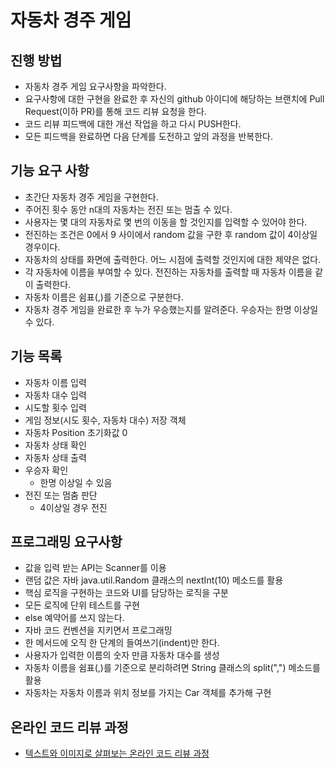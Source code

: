 # 자동차 경주 게임
## 진행 방법
* 자동차 경주 게임 요구사항을 파악한다.
* 요구사항에 대한 구현을 완료한 후 자신의 github 아이디에 해당하는 브랜치에 Pull Request(이하 PR)를 통해 코드 리뷰 요청을 한다.
* 코드 리뷰 피드백에 대한 개선 작업을 하고 다시 PUSH한다.
* 모든 피드백을 완료하면 다음 단계를 도전하고 앞의 과정을 반복한다.

## 기능 요구 사항
* 초간단 자동차 경주 게임을 구현한다.
* 주어진 횟수 동안 n대의 자동차는 전진 또는 멈출 수 있다.
* 사용자는 몇 대의 자동차로 몇 번의 이동을 할 것인지를 입력할 수 있어야 한다.
* 전진하는 조건은 0에서 9 사이에서 random 값을 구한 후 random 값이 4이상일 경우이다.
* 자동차의 상태를 화면에 출력한다. 어느 시점에 출력할 것인지에 대한 제약은 없다.
* 각 자동차에 이름을 부여할 수 있다. 전진하는 자동차를 출력할 때 자동차 이름을 같이 출력한다.
* 자동차 이름은 쉼표(,)를 기준으로 구분한다.
* 자동차 경주 게임을 완료한 후 누가 우승했는지를 알려준다. 우승자는 한명 이상일 수 있다.

## 기능 목록
* 자동차 이름 입력
* 자동차 대수 입력
* 시도할 횟수 입력
* 게임 정보(시도 횟수, 자동차 대수) 저장 객체
* 자동차 Position 초기화값 0
* 자동차 상태 확인
* 자동차 상태 출력
* 우승자 확인
    * 한명 이상일 수 있음
* 전진 또는 멈춤 판단  
    * 4이상일 경우 전진 

## 프로그래밍 요구사항
* 값을 입력 받는 API는 Scanner를 이용
* 랜덤 값은 자바 java.util.Random 클래스의 nextInt(10) 메소드를 활용
* 핵심 로직을 구현하는 코드와 UI를 담당하는 로직을 구분
* 모든 로직에 단위 테스트를 구현
* else 예약어를 쓰지 않는다.
* 자바 코드 컨벤션을 지키면서 프로그래밍
* 한 메서드에 오직 한 단계의 들여쓰기(indent)만 한다.
* 사용자가 입력한 이름의 숫자 만큼 자동차 대수를 생성
* 자동차 이름을 쉼표(,)를 기준으로 분리하려면 String 클래스의 split(",") 메소드를 활용
* 자동차는 자동차 이름과 위치 정보를 가지는 Car 객체를 추가해 구현

## 온라인 코드 리뷰 과정
* [텍스트와 이미지로 살펴보는 온라인 코드 리뷰 과정](https://github.com/next-step/nextstep-docs/tree/master/codereview)
